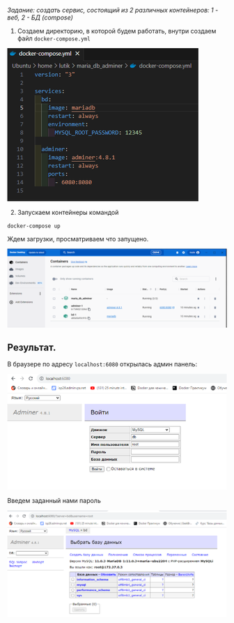 *Задание: создать сервис, состоящий из 2 различных контейнеров: 1 - веб, 2 - БД (compose)*
1. Создаем директорию, в которой будем работать, внутри создаем файл `docker-compose.yml`

![](/hw5/img/4.png)

2. Запускаем контейнеры командой
```
docker-compose up
```

Ждем загрузки, просматриваем что запущено.

![](/hw5/img/3.png)

## Результат.
В браузере по адресу `localhost:6080` открылась админ панель:

![](/hw5/img/1.png)

Введем заданный нами пароль

![](/hw5/img/2.png)